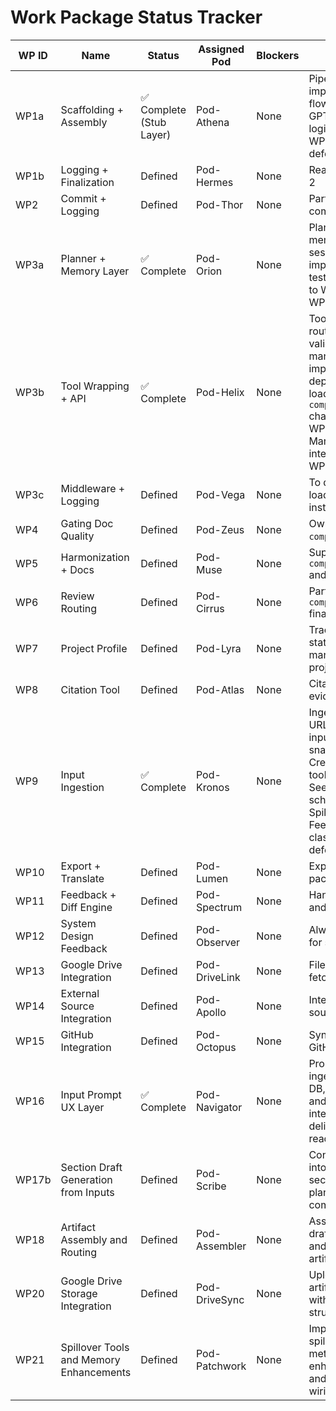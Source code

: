 # Work Package Status Tracker

| WP ID | Name | Status | Assigned Pod | Blockers | Notes | Phase |
|-------|------|--------|--------------|----------|-------|--------|
| WP1a | Scaffolding + Assembly | ✅ Complete (Stub Layer) | Pod-Athena | None | Pipeline implemented. CLI flow validated. GPT + memory logic to be built in WP2/WP3. T7 deferred. | Phase 1 |
| WP1b | Logging + Finalization | Defined | Pod-Hermes | None | Ready for Phase 2 | Phase 2 |
| WP2 | Commit + Logging | Defined | Pod-Thor | None | Part of workflow completion | Phase 3 |
| WP3a | Planner + Memory Layer | ✅ Complete | Pod-Orion | None | Planner engine, memory sync, session trace all implemented and tested. Handoff to WP3b and WP4. | Phase 1 |
| WP3b | Tool Wrapping + API | ✅ Complete | Pod-Helix | None | Tool registry, API router, schema validation and manifest all implemented and deployed. Git loader included. `compose_and_cite` chain routed to WP4/5/6. Manifest integration to WP16. | Phase 1 |
| WP3c | Middleware + Logging | Defined | Pod-Vega | None | To deploy Git loader + system instrumentation | Phase 2 |
| WP4 | Gating Doc Quality | Defined | Pod-Zeus | None | Owns `compose_and_cite`. | Phase 2 |
| WP5 | Harmonization + Docs | Defined | Pod-Muse | None | Supports `compose_and_cite` and formatting. | Always Active |
| WP6 | Review Routing | Defined | Pod-Cirrus | None | Participates in `compose_and_cite` finalization. | Phase 3 |
| WP7 | Project Profile | Defined | Pod-Lyra | None | Tracks project state. Builds and manages live project profile. | Phase 2 |
| WP8 | Citation Tool | Defined | Pod-Atlas | None | Citation and evidence logging | Phase 2 |
| WP9 | Input Ingestion | ✅ Complete | Pod-Kronos | None | Ingests text, file, URL; stores inputs + snapshots. Created new tools + schemas. See WP9 guide + schema. Spillover: Feedback classification deferred. | Phase 1 |
| WP10 | Export + Translate | Defined | Pod-Lumen | None | Export gate packages | Phase 3 |
| WP11 | Feedback + Diff Engine | Defined | Pod-Spectrum | None | Handle feedback and diffs | Phase 2 |
| WP12 | System Design Feedback | Defined | Pod-Observer | None | Always monitors for spec drift | Always Active |
| WP13 | Google Drive Integration | Defined | Pod-DriveLink | None | File storage + fetch | Phase 2 |
| WP14 | External Source Integration | Defined | Pod-Apollo | None | Integrate web sources | Phase 3 |
| WP15 | GitHub Integration | Defined | Pod-Octopus | None | Sync to/from GitHub | Phase 3 |
| WP16 | Input Prompt UX Layer | ✅ Complete | Pod-Navigator | None | Prompt tools, ingestion, vector DB, schema docs and review interface delivered. GPT-ready. | Phase 1 |
| WP17b | Section Draft Generation from Inputs | Defined | Pod-Scribe | None | Converts inputs into draft sections using planner and compose tools | Phase 2 |
| WP18 | Artifact Assembly and Routing | Defined | Pod-Assembler | None | Assembles drafted sections and routes final artifacts | Phase 2 |
| WP20 | Google Drive Storage Integration | Defined | Pod-DriveSync | None | Uploads final artifacts to Drive with folder structuring | Phase 2 |
| WP21 | Spillover Tools and Memory Enhancements | Defined | Pod-Patchwork | None | Implements spillover tools, metadata enhancements, and GPT manifest wiring | Phase 2 |
